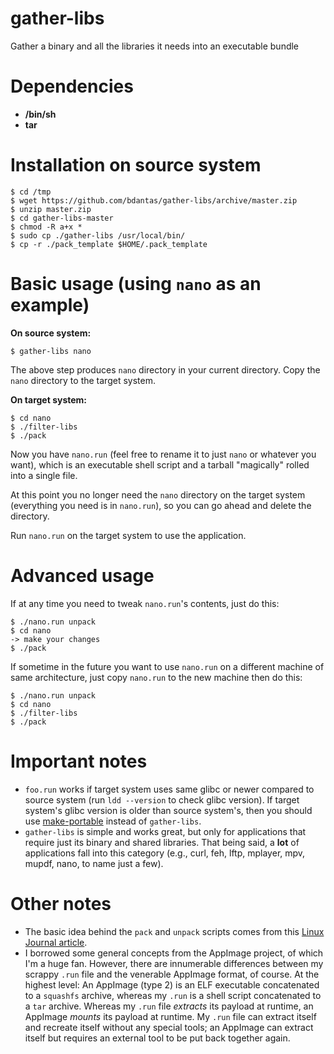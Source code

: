 # gather-libs
Gather a binary and all the libraries it needs into an executable bundle

# Dependencies
- **/bin/sh**
- **tar**

# Installation on source system
```
$ cd /tmp
$ wget https://github.com/bdantas/gather-libs/archive/master.zip
$ unzip master.zip
$ cd gather-libs-master
$ chmod -R a+x *
$ sudo cp ./gather-libs /usr/local/bin/
$ cp -r ./pack_template $HOME/.pack_template
```

# Basic usage (using `nano` as an example)
**On source system:**
```
$ gather-libs nano
```
The above step produces `nano` directory in your current directory. Copy the `nano` directory to the target system.

**On target system:**
```
$ cd nano
$ ./filter-libs
$ ./pack
```

Now you have `nano.run` (feel free to rename it to just `nano` or whatever you want), which is an executable shell script and a tarball "magically" rolled into a single file.

At this point you no longer need the `nano` directory on the target system (everything you need is in `nano.run`), so you can go ahead and delete the directory.

Run `nano.run` on the target system to use the application.

# Advanced usage
If at any time you need to tweak `nano.run`'s contents, just do this:
```
$ ./nano.run unpack
$ cd nano
-> make your changes
$ ./pack
```

If sometime in the future you want to use `nano.run` on a different machine of same architecture, just copy `nano.run` to the new machine then do this:
```
$ ./nano.run unpack
$ cd nano
$ ./filter-libs
$ ./pack
```

# Important notes
- `foo.run` works if target system uses same glibc or newer compared to source system (run `ldd --version` to check glibc version). If target system's glibc version is older than source system's, then you should use [make-portable](https://github.com/bdantas/make-portable) instead of `gather-libs`.
- `gather-libs` is simple and works great, but only for applications that require just its binary and shared libraries. That being said, a **lot** of applications fall into this category (e.g., curl, feh, lftp, mplayer, mpv, mupdf, nano, to name just a few).  

# Other notes
- The basic idea behind the `pack` and `unpack` scripts comes from this [Linux Journal article](https://www.linuxjournal.com/node/1005818).
- I borrowed some general concepts from the AppImage project, of which I'm a huge fan. However, there are innumerable differences between my scrappy `.run` file and the venerable AppImage format, of course. At the highest level: An AppImage (type 2) is an ELF executable concatenated to a `squashfs` archive, whereas my `.run` is a shell script concatenated to a `tar` archive. Whereas my `.run` file _extracts_ its payload at runtime, an AppImage _mounts_ its payload at runtime. My `.run` file can extract itself and recreate itself without any special tools; an AppImage can extract itself but requires an external tool to be put back together again.
